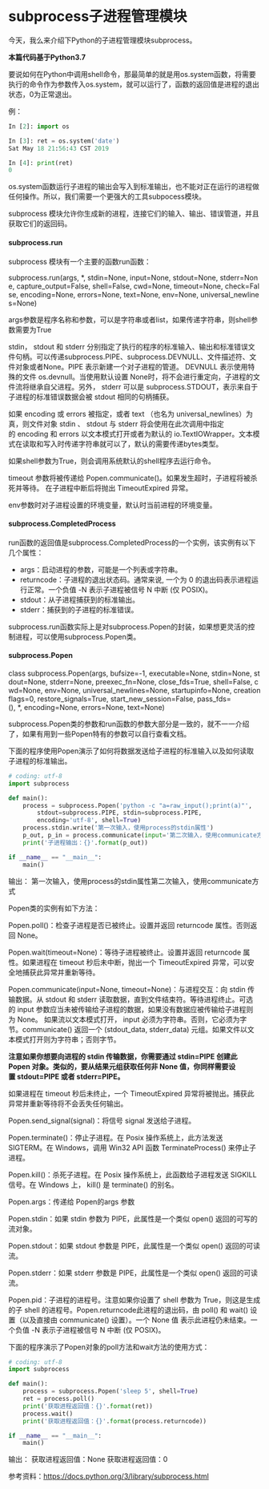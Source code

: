 # subprocess子进程管理模块

今天，我么来介绍下Python的子进程管理模块subprocess。

**本篇代码基于Python3.7**

要说如何在Python中调用shell命令，那最简单的就是用os.system函数，将需要执行的命令作为参数传入os.system，就可以运行了，函数的返回值是进程的退出状态，0为正常退出。

例：
```python
In [2]: import os

In [3]: ret = os.system('date')
Sat May 18 21:56:43 CST 2019

In [4]: print(ret)
0
```

os.system函数运行子进程的输出会写入到标准输出，也不能对正在运行的进程做任何操作。所以，我们需要一个更强大的工具subpocess模块。

subprocess 模块允许你生成新的进程，连接它们的输入、输出、错误管道，并且获取它们的返回码。

#### subprocess.run

subprocess 模块有一个主要的函数run函数：

subprocess.run(args, \*, stdin=None, input=None, stdout=None, stderr=None, capture_output=False, shell=False, cwd=None, timeout=None, check=False, encoding=None, errors=None, text=None, env=None, universal_newlines=None)

args参数是程序名称和参数，可以是字符串或者list，如果传递字符串，则shell参数需要为True

stdin， stdout 和 stderr 分别指定了执行的程序的标准输入、输出和标准错误文件句柄。可以传递subprocess.PIPE、subprocess.DEVNULL、文件描述符、文件对象或者None。PIPE 表示新建一个对子进程的管道。 DEVNULL 表示使用特殊的文件 os.devnull。当使用默认设置 None时，将不会进行重定向，子进程的文件流将继承自父进程。另外， stderr 可以是 subprocess.STDOUT，表示来自于子进程的标准错误数据会被 stdout 相同的句柄捕获。

如果 encoding 或 errors 被指定，或者 text （也名为 universal_newlines）为真，则文件对象 stdin 、 stdout 与 stderr 将会使用在此次调用中指定的 encoding 和 errors 以文本模式打开或者为默认的 io.TextIOWrapper。文本模式在读取和写入时传递字符串就可以了，默认的需要传递bytes类型。

如果shell参数为True，则会调用系统默认的shell程序去运行命令。

timeout 参数将被传递给 Popen.communicate()。如果发生超时，子进程将被杀死并等待。 在子进程中断后将抛出 TimeoutExpired 异常。

env参数时对子进程设置的环境变量，默认时当前进程的环境变量。

#### subprocess.CompletedProcess

run函数的返回值是subprocess.CompletedProcess的一个实例，该实例有以下几个属性：
- args：启动进程的参数，可能是一个列表或字符串。
- returncode：子进程的退出状态码。通常来说, 一个为 0 的退出码表示进程运行正常。一个负值 -N 表示子进程被信号 N 中断 (仅 POSIX)。
- stdout：从子进程捕获到的标准输出。
- stderr：捕获到的子进程的标准错误。

subprocess.run函数实际上是对subprocess.Popen的封装，如果想更灵活的控制进程，可以使用subprocess.Popen类。

#### subprocess.Popen

class subprocess.Popen(args, bufsize=-1, executable=None, stdin=None, stdout=None, stderr=None, preexec_fn=None, close_fds=True, shell=False, cwd=None, env=None, universal_newlines=None, startupinfo=None, creationflags=0, restore_signals=True, start_new_session=False, pass_fds=(), \*, encoding=None, errors=None, text=None)

subprocess.Popen类的参数和run函数的参数大部分是一致的，就不一一介绍了，如果有用到一些Popen特有的参数可以自行查看文档。

下面的程序使用Popen演示了如何将数据发送给子进程的标准输入以及如何读取子进程的标准输出。
```python
# coding: utf-8
import subprocess

def main():
    process = subprocess.Popen('python -c "a=raw_input();print(a)"', 
        stdout=subprocess.PIPE, stdin=subprocess.PIPE, 
        encoding='utf-8', shell=True)
    process.stdin.write('第一次输入，使用process的stdin属性')
    p_out, p_in = process.communicate(input='第二次输入，使用communicate方式')
    print('子进程输出：{}'.format(p_out))

if __name__ == "__main__":
    main()
```
输出：
第一次输入，使用process的stdin属性第二次输入，使用communicate方式

Popen类的实例有如下方法：

Popen.poll()：检查子进程是否已被终止。设置并返回 returncode 属性。否则返回 None。

Popen.wait(timeout=None)：等待子进程被终止。设置并返回 returncode 属性。如果进程在 timeout 秒后未中断，抛出一个 TimeoutExpired 异常，可以安全地捕获此异常并重新等待。

Popen.communicate(input=None, timeout=None)：与进程交互：向 stdin 传输数据。从 stdout 和 stderr 读取数据，直到文件结束符。等待进程终止。可选的 input 参数应当未被传输给子进程的数据，如果没有数据应被传输给子进程则为 None。
如果流以文本模式打开， input 必须为字符串。否则，它必须为字节。communicate() 返回一个 (stdout_data, stderr_data) 元组。如果文件以文本模式打开则为字符串；否则字节。

**注意如果你想要向进程的 stdin 传输数据，你需要通过 stdin=PIPE 创建此 Popen 对象。类似的，要从结果元组获取任何非 None 值，你同样需要设置 stdout=PIPE 或者 stderr=PIPE。**

如果进程在 timeout 秒后未终止，一个 TimeoutExpired 异常将被抛出。捕获此异常并重新等待将不会丢失任何输出。

Popen.send_signal(signal)：将信号 signal 发送给子进程。

Popen.terminate()：停止子进程。在 Posix 操作系统上，此方法发送 SIGTERM。在 Windows，调用 Win32 API 函数 TerminateProcess() 来停止子进程。

Popen.kill()：杀死子进程。在 Posix 操作系统上，此函数给子进程发送 SIGKILL 信号。在 Windows 上， kill() 是 terminate() 的别名。

Popen.args：传递给 Popen的args 参数

Popen.stdin：如果 stdin 参数为 PIPE，此属性是一个类似 open() 返回的可写的流对象。

Popen.stdout：如果 stdout 参数是 PIPE，此属性是一个类似 open() 返回的可读流。

Popen.stderr：如果 stderr 参数是 PIPE，此属性是一个类似 open() 返回的可读流。

Popen.pid：子进程的进程号。注意如果你设置了 shell 参数为 True，则这是生成的子 shell 的进程号。Popen.returncode此进程的退出码，由 poll() 和 wait() 设置（以及直接由 communicate() 设置）。一个 None 值 表示此进程仍未结束。一个负值 -N 表示子进程被信号 N 中断 (仅 POSIX)。

下面的程序演示了Popen对象的poll方法和wait方法的使用方式：
```python
# coding: utf-8
import subprocess

def main():
    process = subprocess.Popen('sleep 5', shell=True)
    ret = process.poll()
    print('获取进程返回值：{}'.format(ret))
    process.wait()
    print('获取进程返回值：{}'.format(process.returncode))

if __name__ == "__main__":
    main()
```
输出：
获取进程返回值：None
获取进程返回值：0


参考资料：https://docs.python.org/3/library/subprocess.html







